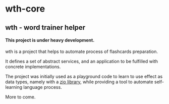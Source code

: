 # wth-core
## wth - word trainer helper
#### This project is under heavy development.

wth is a project that helps to automate process of flashcards preparation.

It defines a set of abstract services, and an application to be fulfilled with concrete implementations.

The project was initially used as a playground code to learn to use effect as data types, namely with a [zio library](https://http://zio.dev/), while providing a tool to automate self-learning language process.  

More to come.
